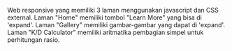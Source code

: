 Web responsive yang memiliki 3 laman menggunakan javascript dan CSS external.
Laman "Home" memiliki tombol "Learn More" yang bisa di 'expand'.
Laman "Gallery" memiliki gambar-gambar yang dapat di 'expand'.
Laman "K/D Calculator" memiliki aritmatika pembagian simpel untuk perhitungan rasio.